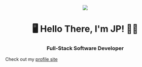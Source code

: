 <p align="center">
  <img src="https://github.com/thejhp1/thejhp1/assets/124937654/b837c5e2-aa3d-4a84-86ff-b0997a546a83" />
</p>
<h1 align="center">
 🖥 Hello There, I'm JP! 👨‍💻
</h1> 
<h3 align="center">
  Full-Stack Software Developer 
</h3>
<p>
  Check out my <a href="https://thejhp.onrender.com">profile site</a>
</p>
